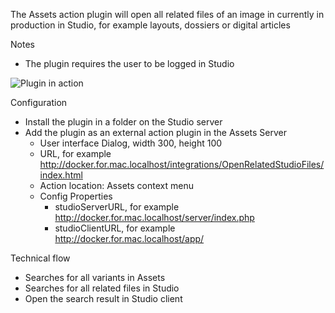 The Assets action plugin will open all related files of an image in currently in production in Studio, for example layouts, dossiers or digital articles

Notes
- The plugin requires the user to be logged in Studio

![Plugin in action](https://github.com/WoodWing/OpenRelatedStudioFiles/blob/master/OpenRelatedStudioFiles.gif "Open related files in action")


Configuration
- Install the plugin in a folder on the Studio server
- Add the plugin as an external action plugin in the Assets Server
    - User interface Dialog, width 300, height 100
    - URL, for example http://docker.for.mac.localhost/integrations/OpenRelatedStudioFiles/index.html
    - Action location: Assets context menu
    - Config Properties
        - studioServerURL, for example http://docker.for.mac.localhost/server/index.php
        - studioClientURL, for example http://docker.for.mac.localhost/app/

Technical flow
- Searches for all variants in Assets
- Searches for all related files in Studio
- Open the search result in Studio client
